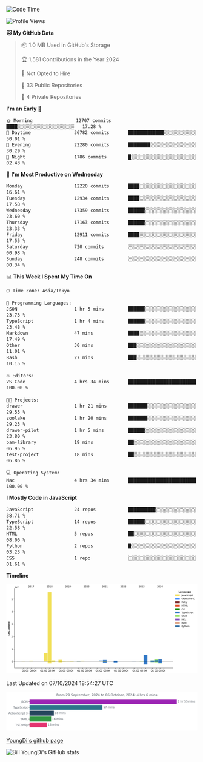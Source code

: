 <!--START_SECTION:waka-->
![Code Time](http://img.shields.io/badge/Code%20Time-965%20hrs%2026%20mins-blue)

![Profile Views](http://img.shields.io/badge/Profile%20Views-0-blue)

**🐱 My GitHub Data** 

> 📦 1.0 MB Used in GitHub's Storage 
 > 
> 🏆 1,581 Contributions in the Year 2024
 > 
> 🚫 Not Opted to Hire
 > 
> 📜 33 Public Repositories 
 > 
> 🔑 4 Private Repositories 
 > 
**I'm an Early 🐤** 

```text
🌞 Morning                12707 commits       ████░░░░░░░░░░░░░░░░░░░░░   17.28 % 
🌆 Daytime                36782 commits       █████████████░░░░░░░░░░░░   50.01 % 
🌃 Evening                22280 commits       ████████░░░░░░░░░░░░░░░░░   30.29 % 
🌙 Night                  1786 commits        █░░░░░░░░░░░░░░░░░░░░░░░░   02.43 % 
```
📅 **I'm Most Productive on Wednesday** 

```text
Monday                   12220 commits       ████░░░░░░░░░░░░░░░░░░░░░   16.61 % 
Tuesday                  12934 commits       ████░░░░░░░░░░░░░░░░░░░░░   17.58 % 
Wednesday                17359 commits       ██████░░░░░░░░░░░░░░░░░░░   23.60 % 
Thursday                 17163 commits       ██████░░░░░░░░░░░░░░░░░░░   23.33 % 
Friday                   12911 commits       ████░░░░░░░░░░░░░░░░░░░░░   17.55 % 
Saturday                 720 commits         ░░░░░░░░░░░░░░░░░░░░░░░░░   00.98 % 
Sunday                   248 commits         ░░░░░░░░░░░░░░░░░░░░░░░░░   00.34 % 
```


📊 **This Week I Spent My Time On** 

```text
🕑︎ Time Zone: Asia/Tokyo

💬 Programming Languages: 
JSON                     1 hr 5 mins         ██████░░░░░░░░░░░░░░░░░░░   23.73 % 
TypeScript               1 hr 4 mins         ██████░░░░░░░░░░░░░░░░░░░   23.48 % 
Markdown                 47 mins             ████░░░░░░░░░░░░░░░░░░░░░   17.49 % 
Other                    30 mins             ███░░░░░░░░░░░░░░░░░░░░░░   11.01 % 
Bash                     27 mins             ███░░░░░░░░░░░░░░░░░░░░░░   10.15 % 

🔥 Editors: 
VS Code                  4 hrs 34 mins       █████████████████████████   100.00 % 

🐱‍💻 Projects: 
drawer                   1 hr 21 mins        ███████░░░░░░░░░░░░░░░░░░   29.55 % 
zoolake                  1 hr 20 mins        ███████░░░░░░░░░░░░░░░░░░   29.23 % 
drawer-pilot             1 hr 5 mins         ██████░░░░░░░░░░░░░░░░░░░   23.80 % 
bam-library              19 mins             ██░░░░░░░░░░░░░░░░░░░░░░░   06.95 % 
test-project             18 mins             ██░░░░░░░░░░░░░░░░░░░░░░░   06.86 % 

💻 Operating System: 
Mac                      4 hrs 34 mins       █████████████████████████   100.00 % 
```

**I Mostly Code in JavaScript** 

```text
JavaScript               24 repos            ██████████░░░░░░░░░░░░░░░   38.71 % 
TypeScript               14 repos            ██████░░░░░░░░░░░░░░░░░░░   22.58 % 
HTML                     5 repos             ██░░░░░░░░░░░░░░░░░░░░░░░   08.06 % 
Python                   2 repos             █░░░░░░░░░░░░░░░░░░░░░░░░   03.23 % 
CSS                      1 repo              ░░░░░░░░░░░░░░░░░░░░░░░░░   01.61 % 
```



**Timeline**

![Lines of Code chart](https://raw.githubusercontent.com/Youngdi/Youngdi/master/assets/bar_graph.png)


 Last Updated on 07/10/2024 18:54:27 UTC
<!--END_SECTION:waka-->

![wakatime](./images/stat.svg)

[YoungDi's github page](https://youngdi.github.io)

![Bill YoungDi's GitHub stats](https://github-readme-stats.vercel.app/api?username=youngdi&count_private=true&show_icons=true)
